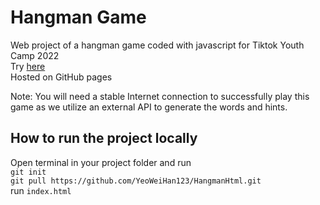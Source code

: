 # Hangman Game
Web project of a hangman game coded with javascript for Tiktok Youth Camp 2022\
Try [here](https://yeoweihan123.github.io/HangmanHtml/)\
Hosted on GitHub pages

Note: You will need a stable Internet connection to successfully play this game as we utilize an external API to generate the words and hints.

## How to run the project locally
Open terminal in your project folder and run\
`git init`\
`git pull https://github.com/YeoWeiHan123/HangmanHtml.git`\
run `index.html`
